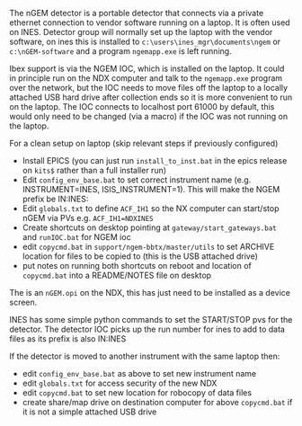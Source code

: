 The nGEM detector is a portable detector that connects via a private ethernet connection to vendor software running on a laptop. It is often used on INES. Detector group will normally set up the laptop with the vendor software, on ines this is installed to `c:\users\ines_mgr\documents\ngem` or `c:\nGEM-software` and a program `ngemapp.exe` is left running.

Ibex support is via the NGEM IOC, which is installed on the laptop. It could in principle run on the NDX computer and talk to the `ngemapp.exe` program over the network, but the IOC needs to move files off the laptop to a locally attached USB hard drive after collection ends so it is more convenient to run on the laptop. The IOC connects to localhost port 61000 by default, this would only need to be changed (via a macro) if the IOC was not running on the laptop.  

For a clean setup on laptop (skip relevant steps if previously configured)
* Install EPICS (you can just run `install_to_inst.bat` in the epics release on `kits$` rather than a full installer run)
* Edit `config_env_base.bat` to set correct instrument name (e.g. INSTRUMENT=INES, ISIS_INSTRUMENT=1). This will make the NGEM prefix be IN:INES:
* Edit `globals.txt` to define `ACF_IH1` so the NX computer can start/stop nGEM via PVs e.g. `ACF_IH1=NDXINES`
* Create shortcuts on desktop pointing at `gateway/start_gateways.bat` and `runIOC.bat` for NGEM ioc
* edit `copycmd.bat` in `support/ngem-bbtx/master/utils` to set ARCHIVE location for files to be copied to (this is the USB attached drive)
* put notes on running both shortcuts on reboot and location of `copycmd.bat` into a README/NOTES file on desktop

The is an `nGEM.opi` on the NDX, this has just need to be installed as a device screen.

INES has some simple python commands to set the START/STOP pvs for the detector. The detector IOC picks up the run number for ines to add to data files as its prefix is also IN:INES  

If the detector is moved to another instrument with the same laptop then:

* edit `config_env_base.bat` as above to set new instrument name
* edit `globals.txt` for access security of the new NDX
* edit `copycmd.bat` to set new location for robocopy of data files
* create share/map drive on destination computer for above `copycmd.bat` if it is not a simple attached USB drive

     